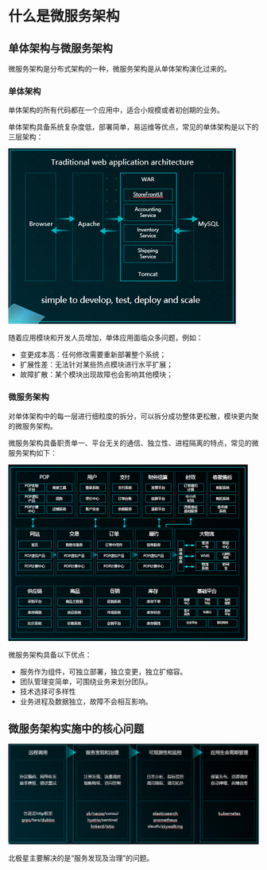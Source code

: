 # 什么是微服务架构

## 单体架构与微服务架构

微服务架构是分布式架构的一种，微服务架构是从单体架构演化过来的。

### 单体架构

单体架构的所有代码都在一个应用中，适合小规模或者初创期的业务。

单体架构具备系统复杂度低，部署简单，易运维等优点，常见的单体架构是以下的三层架构：

![](图片/微服务是什么/monothic.png)

随着应用模块和开发人员增加，单体应用面临众多问题，例如：

- 变更成本高：任何修改需要重新部署整个系统；
- 扩展性差：无法针对某些热点模块进行水平扩展；
- 故障扩散：某个模块出现故障也会影响其他模块；

### 微服务架构

对单体架构中的每一层进行细粒度的拆分，可以拆分成功整体更松散，模块更内聚的微服务架构。

微服务架构具备职责单一、平台无关的通信、独立性、进程隔离的特点，常见的微服务架构如下：

![](图片/微服务是什么/microservice.png)

微服务架构具备以下优点：

- 服务作为组件，可独立部署，独立变更，独立扩缩容。
- 团队管理变简单，可围绕业务来划分团队。
- 技术选择可多样性
- 业务进程及数据独立，故障不会相互影响。

## 微服务架构实施中的核心问题

![](图片/微服务是什么/core_issue.png)

北极星主要解决的是“服务发现及治理”的问题。